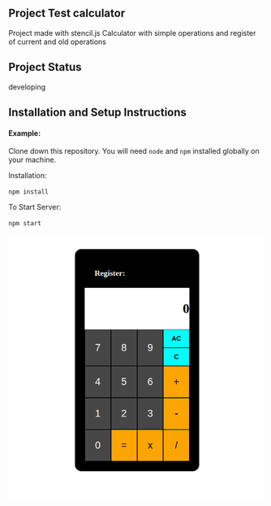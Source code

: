 ## Project Test calculator

Project made with stencil.js
Calculator with simple operations and register of current and old operations

## Project Status

developing

## Installation and Setup Instructions

#### Example:

Clone down this repository. You will need `node` and `npm` installed globally on your machine.

Installation:

`npm install`

To Start Server:

`npm start`

![](https://github.com/Heliosoto1987/calculator-by-Stencil/blob/master/src/images/Captura%20de%20pantalla%20de%202022-02-24%2001-54-46.png?raw=true)
